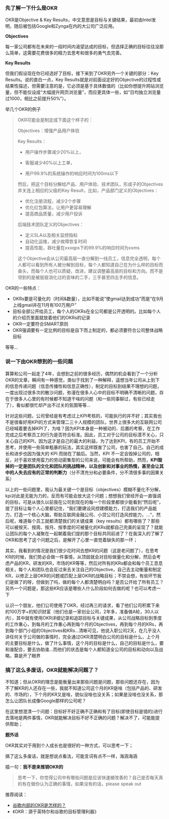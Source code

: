 ### 先了解一下什么是OKR

OKR是Objective & Key Results，中文意思是目标与关键结果，最初由Intel发明，随后被包括Google和Zynga在内的大公司广泛应用。

**Objectives**

每一家公司都有在未来的一段时间内渴望达成的目标，但选择正确的目标往往没那么简单，这需要花费很多的精力去思考和很多的勇气去完善。

**Key Results**

但我们假设现在你已经选好了目标，接下来到了OKR另外一个关键的部分：Key Results。说的直白一点，Key Results就是对前面设定好的Objective的过程性或结果性描述，但需要注意的是，它必须是基于具体数值的（比如你想提升网站浏览量，但不能仅设成“大幅提升网页浏览量”，而应更具体一些，如“日均独立浏览量过1000，相比之前提升50%”）。

举几个OKR的例子

> OKR可能会是制定成下面这个样子的：
>
> Objectives：增强产品用户体验
>
> Key Results：
>
> * 用户操作步骤减少20%以上，
>
> * 客服减少40%以上工单，
>
> * 用户99.9%的系统操作的响应时间为100ms以下
>
> 然后，把这个目标分解给产品、用户体验、技术团队，形成子的Objectives并关连上相应的父级的Key Result，比如，产品部门定义的Objectives：
>
> * 优化注册流程，减少2个步骤
> * 优化红包算法，让用户更容易理解
> * 提高商品质量，减少用户投诉
>
> 后端技术团队定义的Objectives：
>
> * 定义SLA以及相关监控指标
> * 自动化运维，减少故障恢复时间
> * 提高性能，吞吐量在xxxqps下的99.9%的响应时间为xxms
>
> 这个Objective会从公司最高层一直分解到一线员工，信息完全透明，每个人都可以看到所有人被分解到目标，每个人都知道自己在为什么样的目标而奋头，而每个人也可以质疑，改进，建议调整最高层的目标和方向。而不是领到的是被层层消化过的变味的二手，三手甚至四五手的信息。

OKR的一些特点：

* OKRs要是可量化的（时间&数量），比如不能说“使gmail达到成功”而是“在9月上线gmail并在11月有100万用户”
* 目标全部公开给员工，每个人的OKRs在全公司都是公开透明的。比如每个人的介绍页里面就放着他们的OKRs的记录
* OKR一定要符合SMART原则
* OKR强调要有一定比例的目标是自下而上制定的，都必须要符合公司整体战略目标

等等...

### 说一下由OKR想到的一些问题

算算和公司一起走了4年，会想到之前的很多经历，偶然的机会看到了一个分析OKR的文章，瞬间有一种感觉，类似于找到了一种解释，遥想当年公司从上到下的信息传递问题（信息传播性和信息正确性），制定的目标到结果不理想的问题，一度出现过很多次的散沙问题，弥漫在很多人心中的目标不明确不清晰的问题，存在于很多人心里的有时候都不知道干啥的问题（和一些同事聊过，有些已经走了），看似都很忙却产出不过关的氛围等等...

针对这些问题，公司曾经是有考虑过上KPI考核的，可能执行的并不好；其实我也不是很看好用KPI的方式来管理二三十人规模的团队，世界上很多大的互联网公司已经喊着要去掉KPI了，为啥？因为KPI本身是一种被动的、后置的考察，在工作完成之后考察员工的行为是否符合标准。因此，员工对于公司的目标漠不关心，只关心自己的KPI，因为这才是自己的最大的利益，为了达到KPI，有的员工开始不思考，并使用一些简单粗暴的玩法，其实这样既害了公司，也害了自己。自己的成长和进步也因为强大的 KPI 而抛在了脑后。当然，KPI 不一定会毁掉公司的，相反，对于喜欢使用蛮力的劳动密集型的公司来说，可能会有所帮助，然而，**KPI毁掉的一定是团队的文化和团队的挑战精神，以及创新和对事业的热情，甚至会让其中的人失去应有的正常的判断力**（分不清充分和必要条件，分不清很多事的因果关系）

以上的一些问题里，我认为最关键一个是目标（objectives）模糊不量化不分解，kpi对此是无能为力的，反而有可能会放大这个问题；想想我们曾经开会一直强调的目标，可是从很久以前我在公司到现在的每一个阶段里都很少能看到“然后呢”，提了目标让每个人心里都记住，“我们要建设风控建模能力，打造我们的产品能力，打造一个核心大脑，帮助互联网金融公司、小贷公司打造风控能力，...“，然后呢，难道每个员工就都清楚我们的关键成果（key results）都有哪些了？那些可以被按天、按周、按月、按季度的可被量化的KRs就都自己完美的呈现了？就能让团队的每个人凝聚在一起朝着我们提的那个目标共同前进了？在我深入的了解了OKR和思考了这个问题之后，是解开了心里一直觉着缺失的那一环；

其实，我看到的情况是我们很少花时间去想KR的问题（这是老问题了），在思考KR的时候，我们势必会做一件事情，从顶层就会对目标做量化和分解，然后会考虑产品的KR，研发的KR，市场的KR等等，然后对所有的KRs都会和每个员工息息相关，每个人和团队也会反过来去关注自己的Objective，自己去主动衡量和制定KR，以修正上层OKR的问题或匹配上层OKR的战略目标；不禁会想，有些环节我们是做了的呀，但做到了吗，做的每个人都清楚明白吗？是否公开给了所有员工？另外一个问题是，那这些KR应该是哪些人什么阶段如何去做的呢？也可以考虑一下

认识一个朋友，他们公司使用了OKR，经过再三的请求，看了他们公司积累下来的100万字+的知识财富（他们也是一家创业公司，2年多，准备做A轮，30人以内），其中就有使用OKR详细记录和追踪目标与关键成果，从公司战略目标到季度的工作重心，到每月的工作重心再到每个月的Objectives，再到每个月的KRs，再到每个部门小组的Objectives和KRs...清晰可见，他说入职公司2天，在几乎没人讲任何关于公司做的事情时，完全通过OKR清楚明白公司的目标是什么，上个月的主要目标是什么，做了什么事情，这个月的目标是什么，自己的目标是什么，要和谁配合，要去协助谁...而他们的状态是每个人都知道全公司的目标和动向以及战略，算是开了眼界

### 搞了这么多废话，OKR就能解决问题了？

不知道；但从OKR的理念是能衡量出来那些问题是问题，那些问题还存在，因为不了解KR的人还存在一些，我就不知道公司这个月的KR是啥（包括产品的、研发的、市场的），下个月的KR又是啥，貌似没啥也没关系；如果是没啥也没关系，那怎么让团队长成像Google那样的公司呢？

在这里想澄清一个问题：目标好不好正确不正确和有了目标\(即使目标是错的\)进行去落地是两件事情，OKR就能解决目标不好不正确的问题？解决不了，可能能提供帮助；

**题外话**

OKR其实对于用到个人成长也是很好的一种方式，可以思考一下；

搞了这么多废话，就是想说点看法，可能言词有点不一样，海涵海涵

插一句：**我不是来推销OKR的**

> 思考一下，你觉得公司中有哪些问题是应该快速被改善的？自己是否每天真的有在做你认为正确的事情，如果没有的话，please speak out

推荐阅读：

* [谷歌内部的OKR是怎样的？](https://www.zhihu.com/question/22471467)
* 《OKR：源于英特尔和谷歌的目标管理利器》



